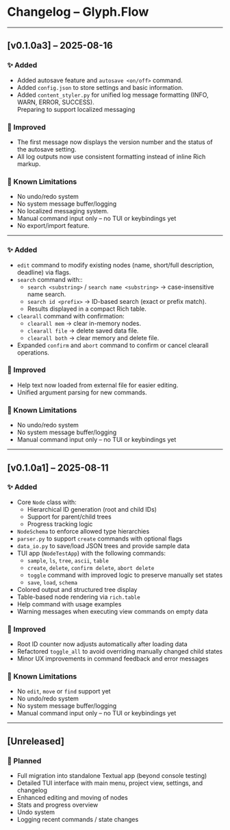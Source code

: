 # Changelog – Glyph.Flow

---

## [v0.1.0a3] – 2025-08-16

### ✨ Added
- Added autosave feature and `autosave <on/off>` command.
- Added `config.json` to store settings and basic information.
- Added `content_styler.py` for unified log message formatting (INFO, WARN, ERROR, SUCCESS).  
  Preparing to support localized messaging

### 🔧 Improved
- The first message now displays the version number and the status of the autosave setting.
- All log outputs now use consistent formatting instead of inline Rich markup.

### 🐛 Known Limitations
- No undo/redo system
- No system message buffer/logging
- No localized messaging system.
- Manual command input only – no TUI or keybindings yet
- No export/import feature.

---

### ✨ Added
- `edit` command to modify existing nodes (name, short/full description, deadline) via flags.
- `search` command with::
  - `search <substring>` / `search name <substring>` → case-insensitive name search.
  - `search id <prefix>` → ID-based search (exact or prefix match).
  - Results displayed in a compact Rich table.
- `clearall` command with confirmation:
  - `clearall mem` → clear in-memory nodes.
  - `clearall file` → delete saved data file.
  - `clearall both` → clear memory and delete file.
- Expanded `confirm` and `abort` command to confirm or cancel clearall operations.

### 🔧 Improved
- Help text now loaded from external file for easier editing.
- Unified argument parsing for new commands.

### 🐛 Known Limitations
- No undo/redo system
- No system message buffer/logging
- Manual command input only – no TUI or keybindings yet

---

## [v0.1.0a1] – 2025-08-11

### ✨ Added
- Core `Node` class with:
  - Hierarchical ID generation (root and child IDs)
  - Support for parent/child trees
  - Progress tracking logic
- `NodeSchema` to enforce allowed type hierarchies
- `parser.py` to support `create` commands with optional flags
- `data_io.py` to save/load JSON trees and provide sample data
- TUI app (`NodeTestApp`) with the following commands:
  - `sample`, `ls`, `tree`, `ascii`, `table`
  - `create`, `delete`, `confirm delete`, `abort delete`
  - `toggle` command with improved logic to preserve manually set states
  - `save`, `load`, `schema`
- Colored output and structured tree display
- Table-based node rendering via `rich.table`
- Help command with usage examples
- Warning messages when executing view commands on empty data

### 🔧 Improved
- Root ID counter now adjusts automatically after loading data
- Refactored `toggle_all` to avoid overriding manually changed child states
- Minor UX improvements in command feedback and error messages

### 🐛 Known Limitations
- No `edit`, `move` or `find` support yet
- No undo/redo system
- No system message buffer/logging
- Manual command input only – no TUI or keybindings yet

---

## [Unreleased]

### 🚧 Planned
- Full migration into standalone Textual app (beyond console testing)
- Detailed TUI interface with main menu, project view, settings, and changelog
- Enhanced editing and moving of nodes
- Stats and progress overview
- Undo system
- Logging recent commands / state changes